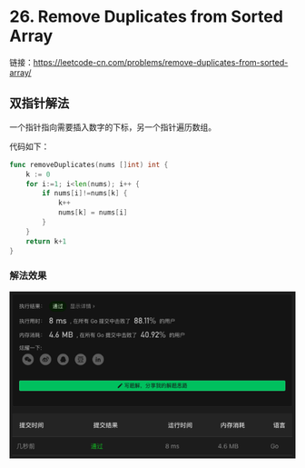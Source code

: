 # 26. Remove Duplicates from Sorted Array

链接：https://leetcode-cn.com/problems/remove-duplicates-from-sorted-array/

## 双指针解法

一个指针指向需要插入数字的下标，另一个指针遍历数组。

代码如下：

```go
func removeDuplicates(nums []int) int {
    k := 0
    for i:=1; i<len(nums); i++ {
        if nums[i]!=nums[k] {
            k++
            nums[k] = nums[i]
        }
    }
    return k+1
}
```

### 解法效果

![26_remove_duplicates_from_sorted_array](./img/26_remove_duplicates_from_sorted_array.png)